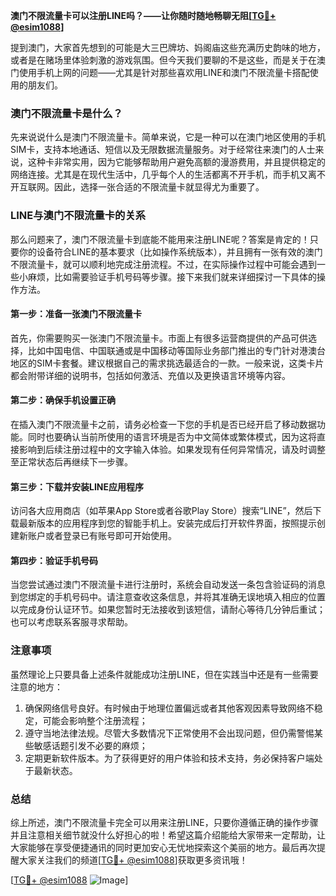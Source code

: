 **澳门不限流量卡可以注册LINE吗？——让你随时随地畅聊无阻[[TG💪+ @esim1088](https://t.me/s/esim1088)]**

提到澳门，大家首先想到的可能是大三巴牌坊、妈阁庙这些充满历史韵味的地方，或者是在赌场里体验刺激的游戏氛围。但今天我们要聊的不是这些，而是关于在澳门使用手机上网的问题——尤其是针对那些喜欢用LINE和澳门不限流量卡搭配使用的朋友们。

### 澳门不限流量卡是什么？

先来说说什么是澳门不限流量卡。简单来说，它是一种可以在澳门地区使用的手机SIM卡，支持本地通话、短信以及无限数据流量服务。对于经常往来澳门的人士来说，这种卡非常实用，因为它能够帮助用户避免高额的漫游费用，并且提供稳定的网络连接。尤其是在现代生活中，几乎每个人的生活都离不开手机，而手机又离不开互联网。因此，选择一张合适的不限流量卡就显得尤为重要了。

### LINE与澳门不限流量卡的关系

那么问题来了，澳门不限流量卡到底能不能用来注册LINE呢？答案是肯定的！只要你的设备符合LINE的基本要求（比如操作系统版本），并且拥有一张有效的澳门不限流量卡，就可以顺利地完成注册流程。不过，在实际操作过程中可能会遇到一些小麻烦，比如需要验证手机号码等步骤。接下来我们就来详细探讨一下具体的操作方法。

#### 第一步：准备一张澳门不限流量卡
首先，你需要购买一张澳门不限流量卡。市面上有很多运营商提供的产品可供选择，比如中国电信、中国联通或是中国移动等国际业务部门推出的专门针对港澳台地区的SIM卡套餐。建议根据自己的需求挑选最适合的一款。一般来说，这类卡片都会附带详细的说明书，包括如何激活、充值以及更换语言环境等内容。

#### 第二步：确保手机设置正确
在插入澳门不限流量卡之前，请务必检查一下您的手机是否已经开启了移动数据功能。同时也要确认当前所使用的语言环境是否为中文简体或繁体模式，因为这将直接影响到后续注册过程中的文字输入体验。如果发现有任何异常情况，请及时调整至正常状态后再继续下一步骤。

#### 第三步：下载并安装LINE应用程序
访问各大应用商店（如苹果App Store或者谷歌Play Store）搜索“LINE”，然后下载最新版本的应用程序到您的智能手机上。安装完成后打开软件界面，按照提示创建新账户或者登录已有账号即可开始使用。

#### 第四步：验证手机号码
当您尝试通过澳门不限流量卡进行注册时，系统会自动发送一条包含验证码的消息到您绑定的手机号码中。请注意查收这条信息，并将其准确无误地填入相应的位置以完成身份认证环节。如果您暂时无法接收到该短信，请耐心等待几分钟后重试；也可以考虑联系客服寻求帮助。

### 注意事项
虽然理论上只要具备上述条件就能成功注册LINE，但在实践当中还是有一些需要注意的地方：
1. 确保网络信号良好。有时候由于地理位置偏远或者其他客观因素导致网络不稳定，可能会影响整个注册流程；
2. 遵守当地法律法规。尽管大多数情况下正常使用不会出现问题，但仍需警惕某些敏感话题引发不必要的麻烦；
3. 定期更新软件版本。为了获得更好的用户体验和技术支持，务必保持客户端处于最新状态。

### 总结

综上所述，澳门不限流量卡完全可以用来注册LINE，只要你遵循正确的操作步骤并且注意相关细节就没什么好担心的啦！希望这篇介绍能给大家带来一定帮助，让大家能够在享受便捷通讯的同时更加安心无忧地探索这个美丽的地方。最后再次提醒大家关注我们的频道[[TG💪+ @esim1088](https://t.me/s/esim1088)]获取更多资讯哦！

[[TG💪+ @esim1088](https://t.me/s/esim1088) ![Image](https://i.postimg.cc/4NQfJmqS/Snipaste-2025-05-13-00-14-12.png)]